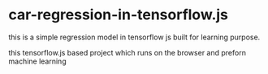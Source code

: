 # car-regression-in-tensorflow.js
this is a simple regression model in tensorflow js built for learning purpose. 


this tensorflow.js based project which runs on the browser and preforn machine learning
